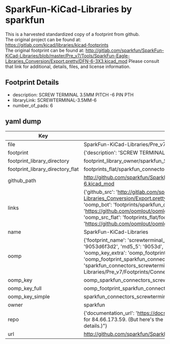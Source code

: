 # SparkFun-KiCad-Libraries by sparkfun  
This is a harvested standardized copy of a footprint from github.  
The original project can be found at:  
https://gitlab.com/kicad/libraries/kicad-footprints  
The original footprint can be found at:
http://gitlab.com/sparkfun/SparkFun-KiCad-Libraries/blob/master/Pre_v7/Tools/SparkFun-Eagle-Libraries_Conversion/Export.pretty/DFN-6-3X3.kicad_mod
Please consult that link for additional, details, files, and license information.  
## Footprint Details
* description: SCREW TERMINAL  3.5MM PITCH -6 PIN PTH  
* libraryLink: SCREWTERMINAL-3.5MM-6  
* number_of_pads: 6  
## yaml dump  
| Key | Value |  
| --- | --- |  
| file | SparkFun-KiCad-Libraries/Pre_v7/Footprints/Connectors.pretty/SCREWTERMINAL-3.5MM-6.kicad_mod |  
| footprint | {'description': 'SCREW TERMINAL  3.5MM PITCH -6 PIN PTH', 'libraryLink': 'SCREWTERMINAL-3.5MM-6', 'number_of_pads': 6} |  
| footprint_library_directory | footprint_library_owner/sparkfun_SparkFun-KiCad-Libraries |  
| footprint_library_directory_flat | footprints_flat/sparkfun_connectors_screwterminal_3_5mm_6/working |  
| github_path | http://github.com/sparkfun/SparkFun-KiCad-Libraries/blob/master/Pre_v7/Footprints/Connectors.pretty/SCREWTERMINAL-3.5MM-6.kicad_mod |  
| links | {'github_src': 'http://gitlab.com/sparkfun/SparkFun-KiCad-Libraries/blob/master/Pre_v7/Tools/SparkFun-Eagle-Libraries_Conversion/Export.pretty/DFN-6-3X3.kicad_mod', 'github_src_repo': 'https://gitlab.com/kicad/libraries/kicad-footprints', 'oomp_bot': 'footprints/sparkfun_connectors_screwterminal_3_5mm_6/working', 'oomp_bot_github': 'https://github.com/oomlout/oomlout_oomp_footprint_bot/tree/main/footprints/sparkfun_connectors_screwterminal_3_5mm_6/working', 'oomp_src_flat': 'footprints_flat/footprints_flat/sparkfun_connectors_screwterminal_3_5mm_6/working', 'oomp_src_flat_github': 'https://github.com/oomlout/oomlout_oomp_footprint_src/tree/main/footprints_flat/sparkfun_connectors_screwterminal_3_5mm_6/working'} |  
| name | SparkFun-KiCad-Libraries |  
| oomp | {'footprint_name': 'screwterminal_3_5mm_6', 'library_name': 'connectors', 'md5': '9053d6f3d224f2c5e1c3efff7500bbc5', 'md5_10': '9053d6f3d2', 'md5_5': '9053d', 'md5_6': '9053d6', 'oomp_key': 'oomp_sparkfun_connectors_screwterminal_3_5mm_6', 'oomp_key_extra': 'oomp_footprint_sparkfun_connectors_screwterminal_3_5mm_6', 'oomp_key_full': 'oomp_footprint_sparkfun_connectors_screwterminal_3_5mm_6_9053d6', 'oomp_key_simple': 'sparkfun_connectors_screwterminal_3_5mm_6', 'original_filename': 'SparkFun-KiCad-Libraries/Pre_v7/Footprints/Connectors.pretty/SCREWTERMINAL-3.5MM-6.kicad_mod', 'owner_name': 'sparkfun'} |  
| oomp_key | oomp_sparkfun_connectors_screwterminal_3_5mm_6 |  
| oomp_key_full | oomp_footprint_sparkfun_connectors_screwterminal_3_5mm_6 |  
| oomp_key_simple | sparkfun_connectors_screwterminal_3_5mm_6 |  
| owner | sparkfun |  
| repo | {'documentation_url': 'https://docs.github.com/rest/overview/resources-in-the-rest-api#rate-limiting', 'message': "API rate limit exceeded for 84.66.173.59. (But here's the good news: Authenticated requests get a higher rate limit. Check out the documentation for more details.)"} |  
| url | http://github.com/sparkfun/SparkFun-KiCad-Libraries |  

